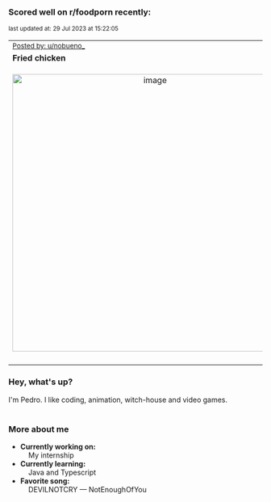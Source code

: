 ### Scored well on r/foodporn recently:

<p align="left"><sub>last updated at: 29 Jul 2023 at 15:22:05</sub></p>

|   |
| --- |
| <sub>[Posted by: u/nobueno_][source]</sub> |
| **Fried chicken** | 
|<p align="center"> <img alt="image" src="https://i.redd.it/6wtxlyw1sheb1.jpg" width="550" /> </p>|
|   |

### Hey, what's up?

I'm Pedro. I like coding, animation, witch-house and video games.<br><br>

### More about me
- **Currently working on:**  
&nbsp;&nbsp;&nbsp;&nbsp;My internship
- **Currently learning:**  
&nbsp;&nbsp;&nbsp;&nbsp;Java and Typescript
- **Favorite song:**  
&nbsp;&nbsp;&nbsp;&nbsp;DEVILNOTCRY — NotEnoughOfYou<br><br>

  



  
  
  
[linkedin]: https://linkedin.com/in/pedro-h-r-gomes-8a487b14a/
[gmail]: mailto:pilique11@gmail.com
[source]: https://reddit.com/r/FoodPorn/comments/15az7ra/fried_chicken/
[redditAPI]: https://www.reddit.com/dev/api/